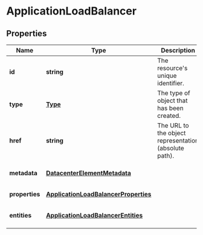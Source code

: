 # ApplicationLoadBalancer

## Properties
| Name | Type | Description | Notes |
| ------------ | ------------- | ------------- | ------------- |
| **id** | **string** | The resource\'s unique identifier. | [optional] [readonly] [default to undefined] |
| **type** | [**Type**](Type.md) | The type of object that has been created. | [optional] [default to undefined] |
| **href** | **string** | The URL to the object representation (absolute path). | [optional] [readonly] [default to undefined] |
| **metadata** | [**DatacenterElementMetadata**](DatacenterElementMetadata.md) |  | [optional] [default to undefined] |
| **properties** | [**ApplicationLoadBalancerProperties**](ApplicationLoadBalancerProperties.md) |  | [default to undefined] |
| **entities** | [**ApplicationLoadBalancerEntities**](ApplicationLoadBalancerEntities.md) |  | [optional] [default to undefined] |


